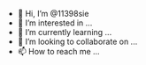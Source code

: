 - 👋 Hi, I’m @11398sie
- 👀 I’m interested in ...
- 🌱 I’m currently learning ...
- 💞️ I’m looking to collaborate on ...
- 📫 How to reach me ...

<!---
11398sie/11398sie is a ✨ special ✨ repository because its `README.md` (this file) appears on your GitHub profile.
You can click the Preview link to take a look at your changes.
--->
